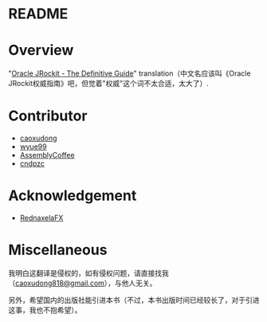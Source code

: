 README
==================================================

# Overview

"[Oracle JRockit - The Definitive Guide][1]" translation（中文名应该叫《Oracle JRockit权威指南》吧，但觉着"权威"这个词不太合适，太大了）.


# Contributor

* [caoxudong][3]
* [wyue99][2]
* [AssemblyCoffee][5]
* [cndpzc][6]

# Acknowledgement

* [RednaxelaFX][4]

# Miscellaneous

我明白这翻译是侵权的，如有侵权问题，请直接找我（caoxudong818@gmail.com），与他人无关。

另外，希望国内的出版社能引进本书（不过，本书出版时间已经较长了，对于引进这事，我也不抱希望）。





[1]:    http://www.amazon.com/Oracle-JRockit-The-Definitive-Guide/dp/1847198066/ref=sr_1_1?ie=UTF8&qid=1373331499&sr=8-1&keywords=oracle+jrockit+the+definitive+guide
[2]:    https://github.com/wyue99
[3]:    https://github.com/caoxudong
[4]:    http://rednaxelafx.iteye.com/      "RednaxelaFX"
[5]:    https://github.com/AssemblyCoffee
[6]:    https://github.com/cndpzc